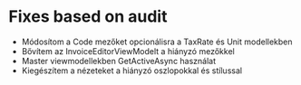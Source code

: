 # Fixes based on audit
- Módosítom a Code mezőket opcionálisra a TaxRate és Unit modellekben
- Bővítem az InvoiceEditorViewModelt a hiányzó mezőkkel
- Master viewmodellekben GetActiveAsync használat
- Kiegészítem a nézeteket a hiányzó oszlopokkal és stílussal
